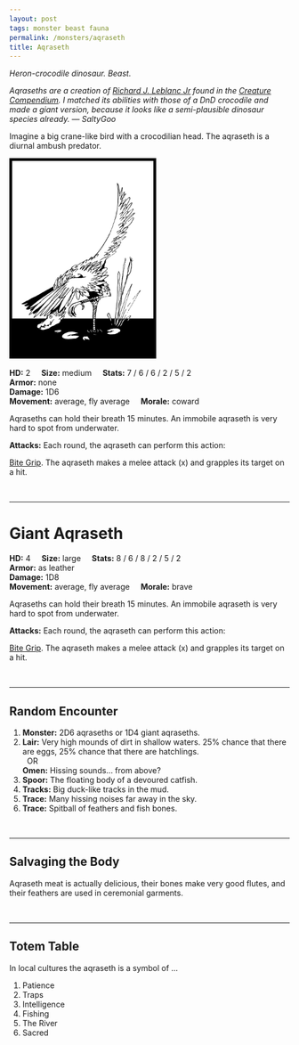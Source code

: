 ```yaml
---
layout: post
tags: monster beast fauna
permalink: /monsters/aqraseth
title: Aqraseth
---
```


*Heron-crocodile dinosaur. Beast.*

<span class="alchemy"> *Aqraseths are a creation of  [Richard J. Leblanc Jr](http://savevsdragon.blogspot.com/) found in the [Creature Compendium](https://www.drivethrurpg.com/product/147588/CC1-Creature-Compendium). I matched its abilities with those of a DnD crocodile and made a giant version, because it looks like a semi-plausible dinosaur species already. — SaltyGoo* </span>

Imagine a big crane-like bird with a crocodilian head. The aqraseth is a diurnal ambush predator.

<img src="/images/Aqraseth.png" alt="Aqraseth"  height="350" style="border:5px solid black">

**HD:** 2  &nbsp; &nbsp;  **Size:** medium &nbsp; &nbsp; **Stats:** 7 / 6 / 6 / 2 / 5 / 2 <br>
**Armor:** none <br>
**Damage:** 1D6 <br>
**Movement:** average, fly average &nbsp; &nbsp; **Morale:** coward <br>

Aqraseths can hold their breath 15 minutes. An immobile aqraseth is very hard to spot from underwater.

**Attacks:** Each round, the aqraseth can perform this action:

<ins>Bite Grip</ins>. The aqraseth makes a melee attack (x) and grapples its target on a hit.

<br>

---

# Giant Aqraseth

**HD:** 4  &nbsp; &nbsp;  **Size:** large &nbsp; &nbsp; **Stats:** 8 / 6 / 8 / 2 / 5 / 2  <br>
**Armor:** as leather <br>
**Damage:** 1D8 <br>
**Movement:** average, fly average &nbsp; &nbsp; **Morale:** brave <br>

Aqraseths can hold their breath 15 minutes. An immobile aqraseth is very hard to spot from underwater.

**Attacks:** Each round, the aqraseth can perform this action:

<ins>Bite Grip</ins>. The aqraseth makes a melee attack (x) and grapples its target on a hit.

<br>

---

## Random Encounter

1. **Monster:** 2D6 aqraseths or 1D4 giant aqraseths.
1. **Lair:** Very high mounds of dirt in shallow waters. 25% chance that there are eggs, 25% chance that there are hatchlings. <br>	&nbsp; OR <br>	**Omen:** Hissing sounds... from above?
1. **Spoor:** The floating body of a devoured catfish.
1. **Tracks:** Big duck-like tracks in the mud.
1. **Trace:** Many hissing noises far away in the sky.
1. **Trace:** Spitball of feathers and fish bones.

<br>

---

## Salvaging the Body

Aqraseth meat is actually delicious, their bones make very good flutes, and their feathers are used in ceremonial garments. 

<br>

---

## Totem Table

In local cultures the aqraseth is a symbol of ...

1. Patience
1. Traps
1. Intelligence
1. Fishing
1. The River
1. Sacred 




